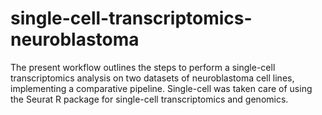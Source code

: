 # single-cell-transcriptomics-neuroblastoma

The present workflow outlines the steps to perform a single-cell transcriptomics analysis on two datasets of neuroblastoma cell lines, implementing a comparative pipeline. 
Single-cell was taken care of using the Seurat R package for single-cell transcriptomics and genomics. 



